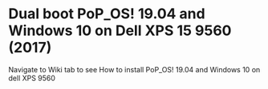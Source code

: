 # Dual boot PoP_OS! 19.04 and Windows 10 on Dell XPS 15 9560 (2017)

Navigate to Wiki tab to see How to install PoP_OS! 19.04 and Windows 10 on dell XPS 9560
